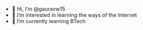 - 👋 Hi, I’m @gauravw15
- 👀 I’m interested in learning the ways of the Internet
- 🌱 I’m currently learning BTech 

<!---
gauravw15/gauravw15 is a ✨ special ✨ repository because its `README.md` (this file) appears on your GitHub profile.
You can click the Preview link to take a look at your changes.
--->
